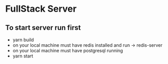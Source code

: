 # FullStack Server

## To start server run first

- yarn build
- on your local machine must have redis installed and run -> redis-server
- on your local machine must have postgresql running
- yarn start

